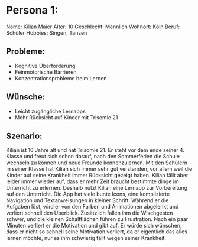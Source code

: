# Persona 1:
Name: Kilian Maier
Alter: 10
Geschlecht: Männlich
Wohnort: Köln
Beruf: Schüler
Hobbies: Singen, Tanzen
## Probleme:
- Kognitive Überforderung
- Feinmotorische Barrieren
- Konzentrationsprobleme beim Lernen
## Wünsche:
- Leicht zugängliche Lernapps
- Mehr Rücksicht auf Kinder mit Trisomie 21

## Szenario:
Kilian ist 10 Jahre alt und hat Trisomie 21. Er steht vor dem ende seiner 4. Klasse und freut sich schon darauf, nach den Sommerferien die Schule wechseln zu können und neue Freunde kennenzulernen. Mit den Schülern in seiner Klasse hat Kilian sich immer sehr gut verstanden, vor allem weil die Kinder auf seine Krankheit immer Rücksicht gezeigt haben. Kilian fällt aber leider immer wieder auf, dass er mehr Zeit braucht bestimmte dinge im Unterricht zu erlernen. Deshalb nutzt Kilian eine Lernapp zur Vorbereitung auf den Unterricht. Die App hat viele bunte Icons, eine komplizierte Navigation und Textanweisungen in kleiner Schrift. Während er die Aufgaben löst, wird er von den Farben und Animationen abgelenkt und verliert schnell den Überblick. Zusätzlich fallen ihm die Wischgesten schwer, und die kleinen Schaltflächen führen zu Frustration. Nach ein paar Minuten verliert er die Motivation und gibt auf. Er würde sich wünschen, dass er nicht so schnell seine Motivation verliert, da er eigentlich das alles lernen möchte, nur es ihm schwierig fällt wegen seiner Krankheit.
